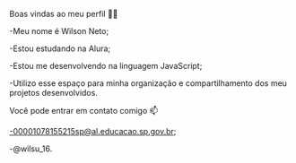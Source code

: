 Boas vindas ao meu perfil 💙💙

-Meu nome é Wilson Neto;

-Estou estudando na Alura;

-Estou me desenvolvendo na linguagem JavaScript;

-Utilizo esse espaço para minha organização e compartilhamento dos meu projetos desenvolvidos.

Você pode entrar em contato comigo 📫

-00001078155215sp@al.educacao.sp.gov.br;

-@wilsu_16.
